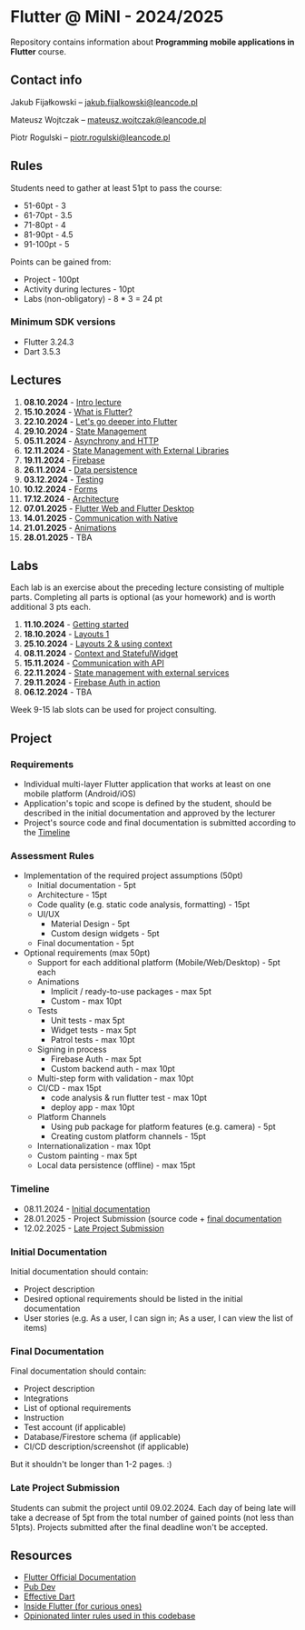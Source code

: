 # Flutter @ MiNI - 2024/2025

Repository contains information about **Programming mobile applications in
Flutter** course.

## Contact info

Jakub Fijałkowski – <jakub.fijalkowski@leancode.pl>

Mateusz Wojtczak – <mateusz.wojtczak@leancode.pl>

Piotr Rogulski – <piotr.rogulski@leancode.pl>

## Rules

Students need to gather at least 51pt to pass the course:

- 51-60pt - 3
- 61-70pt - 3.5
- 71-80pt - 4
- 81-90pt - 4.5
- 91-100pt - 5

Points can be gained from:

- Project - 100pt
- Activity during lectures - 10pt
- Labs (non-obligatory) - 8 * 3 = 24 pt

### Minimum SDK versions

- Flutter 3.24.3
- Dart 3.5.3

## Lectures

1. **08.10.2024** - [Intro lecture](lectures/week1_lecture)
2. **15.10.2024** - [What is Flutter?](lectures/week2_lecture)
3. **22.10.2024** - [Let's go deeper into Flutter](lectures/week3_lecture)
4. **29.10.2024** - [State Management](lectures/week4_lecture)
5. **05.11.2024** - [Asynchrony and HTTP](lectures/week5_lecture)
6. **12.11.2024** - [State Management with External Libraries](lectures/week6_lecture)
7. **19.11.2024** - [Firebase](lectures/week7_lecture)
8. **26.11.2024** - [Data persistence](lectures/week8_lecture)
9. **03.12.2024** - [Testing](lectures/week9_lecture)
10. **10.12.2024** - [Forms](lectures/week10_lecture)
11. **17.12.2024** - [Architecture](lectures/week11_lecture)
12. **07.01.2025** - [Flutter Web and Flutter Desktop](lectures/week12_lecture)
13. **14.01.2025** - [Communication with Native](lectures/week13_lecture)
14. **21.01.2025** - [Animations](lectures/week14_lecture)
15. **28.01.2025** - TBA

## Labs

Each lab is an exercise about the preceding lecture consisting of multiple
parts. Completing all parts is optional (as your homework) and is worth
additional 3 pts each.

1. **11.10.2024** - [Getting started](labs/week1_lab)
2. **18.10.2024** - [Layouts 1](labs/week2_lab)
3. **25.10.2024** - [Layouts 2 & using context](labs/week3_lab)
4. **08.11.2024** - [Context and StatefulWidget](labs/week4_lab)
5. **15.11.2024** - [Communication with API](labs/week5_lab)
6. **22.11.2024** - [State management with external services](labs/week6_lab)
7. **29.11.2024** - [Firebase Auth in action](labs/week7_lab)
8. **06.12.2024** - TBA

Week 9-15 lab slots can be used for project consulting.

## Project

### Requirements

- Individual multi-layer Flutter application that works at least on one mobile
  platform (Android/iOS)
- Application's topic and scope is defined by the student, should be described
  in the initial documentation and approved by the lecturer
- Project's source code and final documentation is submitted according to
  the [Timeline](#timeline)

### Assessment Rules

- Implementation of the required project assumptions (50pt)
  - Initial documentation - 5pt
  - Architecture - 15pt
  - Code quality (e.g. static code analysis, formatting) - 15pt
  - UI/UX
    - Material Design - 5pt
    - Custom design widgets - 5pt
  - Final documentation - 5pt
- Optional requirements (max 50pt)
  - Support for each additional platform (Mobile/Web/Desktop) - 5pt each
  - Animations
    - Implicit / ready-to-use packages - max 5pt
    - Custom - max 10pt
  - Tests
    - Unit tests - max 5pt
    - Widget tests - max 5pt
    - Patrol tests - max 10pt
  - Signing in process
    - Firebase Auth - max 5pt
    - Custom backend auth - max 10pt
  - Multi-step form with validation - max 10pt
  - CI/CD - max 15pt
    - code analysis & run flutter test - max 10pt
    - deploy app - max 10pt
  - Platform Channels
    - Using pub package for platform features (e.g. camera) - 5pt
    - Creating custom platform channels - 15pt
  - Internationalization - max 10pt
  - Custom painting - max 5pt
  - Local data persistence (offline) - max 15pt

### Timeline

- 08.11.2024 - [Initial documentation](#initial-documentation)
- 28.01.2025 - Project Submission (source code + [final documentation](#final-documentation)
- 12.02.2025 - [Late Project Submission](#late-project-submission)

### Initial Documentation

Initial documentation should contain:

- Project description
- Desired optional requirements should be listed in the initial documentation
- User stories (e.g. As a user, I can sign in; As a user, I can view the list of items)

### Final Documentation

Final documentation should contain:

- Project description
- Integrations
- List of optional requirements
- Instruction
- Test account (if applicable)
- Database/Firestore schema (if applicable)
- CI/CD description/screenshot (if applicable)

But it shouldn't be longer than 1-2 pages. :)

### Late Project Submission

Students can submit the project until 09.02.2024. Each day of being late will
take a decrease of 5pt from the total number of gained points (not less than
51pts). Projects submitted after the final deadline won't be accepted.

## Resources

- [Flutter Official Documentation](https://flutter.dev/docs)
- [Pub Dev](https://pub.dev)
- [Effective Dart](https://dart.dev/guides/language/effective-dart)
- [Inside Flutter (for curious ones)](https://docs.flutter.dev/resources/inside-flutter)
- [Opinionated linter rules used in this codebase](https://github.com/leancodepl/flutter_corelibrary/tree/master/packages/leancode_lint)
